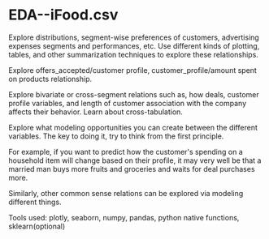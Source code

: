 # EDA--iFood.csv

Explore distributions, segment-wise preferences of customers, advertising expenses segments and performances, etc. Use different kinds of plotting, tables, and other summarization techniques to explore these relationships.

Explore offers_accepted/customer profile, customer_profile/amount spent on products relationship.

Explore bivariate or cross-segment relations such as, how deals, customer profile variables, and length of customer association with the company affects their behavior. Learn about cross-tabulation.

Explore what modeling opportunities you can create between the different variables. The key to doing it, try to think from the first principle.

For example, if you want to predict how the customer's spending on a household item will change based on their profile, it may very well be that a married man buys more fruits and groceries and waits for deal purchases more.

Similarly, other common sense relations can be explored via modeling different things.

Tools used:
plotly, seaborn, numpy, pandas, python native functions, sklearn(optional)

